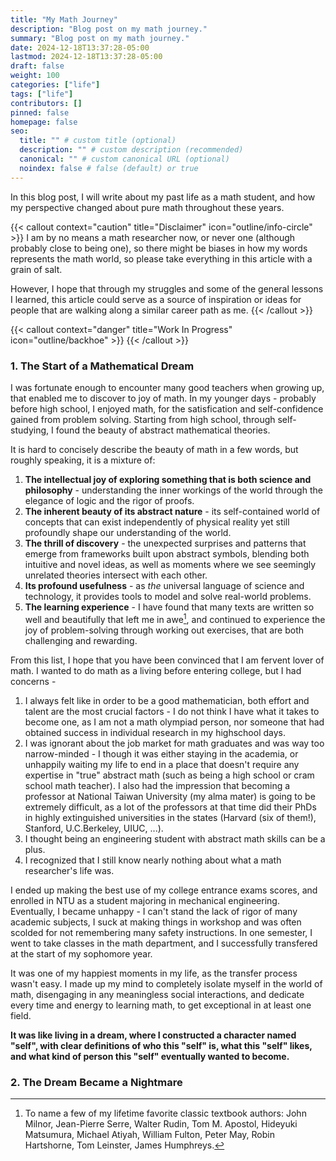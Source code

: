 ```yaml
---
title: "My Math Journey"
description: "Blog post on my math journey."
summary: "Blog post on my math journey."
date: 2024-12-18T13:37:28-05:00
lastmod: 2024-12-18T13:37:28-05:00
draft: false
weight: 100
categories: ["life"]
tags: ["life"]
contributors: []
pinned: false
homepage: false
seo:
  title: "" # custom title (optional)
  description: "" # custom description (recommended)
  canonical: "" # custom canonical URL (optional)
  noindex: false # false (default) or true
---
```


In this blog post, I will write about my past life as a math student, and how my perspective changed about pure math throughout these years.

{{< callout context="caution" title="Disclaimer" icon="outline/info-circle" >}}
I am by no means a math researcher now, or never one (although probably close to being one), so there might be biases in how my words represents the math world, so please take everything in this article with a grain of salt.

However, I hope that through my struggles and some of the general lessons I learned, this article could serve as a source of inspiration or ideas for people that are walking along a similar career path as me.
{{< /callout >}}

{{< callout context="danger" title="Work In Progress" icon="outline/backhoe" >}}
{{< /callout >}}

### 1. The Start of a Mathematical Dream

I was fortunate enough to encounter many good teachers when growing up, that enabled me to discover to joy of math. In my younger days - probably before high school, I enjoyed math, for the satisfication and self-confidence gained from problem solving. Starting from high school, through self-studying, I found the beauty of abstract mathematical theories.

It is hard to concisely describe the beauty of math in a few words, but roughly speaking, it is a mixture of:

1. **The intellectual joy of exploring something that is both science and philosophy** - understanding the inner workings of the world through the elegance of logic and the rigor of proofs.
2. **The inherent beauty of its abstract nature** - its self-contained world of concepts that can exist independently of physical reality yet still profoundly shape our understanding of the world.
3. **The thrill of discovery** - the unexpected surprises and patterns that emerge from frameworks built upon abstract symbols, blending both intuitive and novel ideas, as well as moments where we see seemingly unrelated theories intersect with each other.
4. **Its profound usefulness** - as *the* universal language of science and technology, it provides tools to model and solve real-world problems.
5. **The learning experience** - I have found that many texts are written so well and beautifully that left me in awe[^1], and continued to experience the joy of problem-solving through working out exercises, that are both challenging and rewarding.

[^1]: To name a few of my lifetime favorite classic textbook authors: John Milnor, Jean-Pierre Serre, Walter Rudin, Tom M. Apostol, Hideyuki Matsumura, Michael Atiyah, William Fulton, Peter May, Robin Hartshorne, Tom Leinster, James Humphreys.

From this list, I hope that you have been convinced that I am fervent lover of math. I wanted to do math as a living before entering college, but I had concerns -
1. I always felt like in order to be a good mathematician, both effort and talent are the most crucial factors - I do not think I have what it takes to become one, as I am not a math olympiad person, nor someone that had obtained success in individual research in my highschool days.
2. I was ignorant about the job market for math graduates and was way too narrow-minded - I though it was either staying in the academia, or unhappily waiting my life to end in a place that doesn't require any expertise in "true" abstract math (such as being a high school or cram school math teacher). I also had the impression that becoming a professor at National Taiwan University (my alma mater) is going to be extremely difficult, as a lot of the professors at that time did their PhDs in highly extinguished universities in the states (Harvard (six of them!), Stanford, U.C.Berkeley, UIUC, ...).
3. I thought being an engineering student with abstract math skills can be a plus.
4. I recognized that I still know nearly nothing about what a math researcher's life was.

I ended up making the best use of my college entrance exams scores, and enrolled in NTU as a student majoring in mechanical engineering. Eventually, I became unhappy - I can't stand the lack of rigor of many academic subjects, I suck at making things in workshop and was often scolded for not remembering many safety instructions. In one semester, I went to take classes in the math department, and I successfully transfered at the start of my sophomore year.

It was one of my happiest moments in my life, as the transfer process wasn't easy. I made up my mind to completely isolate myself in the world of math, disengaging in any meaningless social interactions, and dedicate every time and energy to learning math, to get exceptional in at least one field. 

**It was like living in a dream, where I constructed a character named "self", with clear definitions of who this "self" is, what this "self" likes, and what kind of person this "self" eventually wanted to become.** 

### 2. The Dream Became a Nightmare

